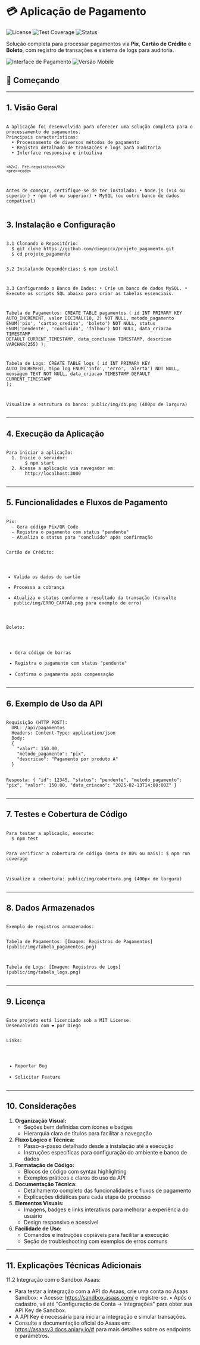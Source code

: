 # 💳 Aplicação de Pagamento 

![License](https://img.shields.io/badge/license-MIT-blue) 
![Test Coverage](https://img.shields.io/badge/coverage-80%25-green)
![Status](https://img.shields.io/badge/status-active-success)

Solução completa para processar pagamentos via **Pix**, **Cartão de Crédito** e **Boleto**, com registro de transações e sistema de logs para auditoria.

![Interface de Pagamento](public/img/pagamentos.png)
![Versão Mobile](public/img/responsivo.png)

## 🚀 Começando
  

  <hr>

  <!-- Seção 1: Visão Geral -->
  <section id="overview">
    <h2>1. Visão Geral</h2>
    <pre><code>
A aplicação foi desenvolvida para oferecer uma solução completa para o processamento de pagamentos.
Principais características:
  • Processamento de diversos métodos de pagamento
  • Registro detalhado de transações e logs para auditoria
  • Interface responsiva e intuitiva


  

  

  

    <h2>2. Pré-requisitos</h2>
    <pre><code>
Antes de começar, certifique-se de ter instalado:
  • Node.js (v14 ou superior)
  • npm (v6 ou superior)
  • MySQL (ou outro banco de dados compatível)
    </code></pre>
 



  <!-- Seção 3: Instalação e Configuração -->
  <section id="installation">
    <h2>3. Instalação e Configuração</h2>
    <pre><code>
3.1 Clonando o Repositório:
  $ git clone https://github.com/diegoccx/projeto_pagamento.git
  $ cd projeto_pagamento

3.2 Instalando Dependências:
  $ npm install

3.3 Configurando o Banco de Dados:
  • Crie um banco de dados MySQL.
  • Execute os scripts SQL abaixo para criar as tabelas essenciais.

Tabela de Pagamentos:
  CREATE TABLE pagamentos (
    id INT PRIMARY KEY AUTO_INCREMENT,
    valor DECIMAL(10, 2) NOT NULL,
    metodo_pagamento ENUM('pix', 'cartao_credito', 'boleto') NOT NULL,
    status ENUM('pendente', 'concluido', 'falhou') NOT NULL,
    data_criacao TIMESTAMP DEFAULT CURRENT_TIMESTAMP,
    data_conclusao TIMESTAMP,
    descricao VARCHAR(255)
  );

Tabela de Logs:
  CREATE TABLE logs (
    id INT PRIMARY KEY AUTO_INCREMENT,
    tipo_log ENUM('info', 'erro', 'alerta') NOT NULL,
    mensagem TEXT NOT NULL,
    data_criacao TIMESTAMP DEFAULT CURRENT_TIMESTAMP
  );

Visualize a estrutura do banco: public/img/db.png (400px de largura)
    </code></pre>
  </section>

  <hr>

  <!-- Seção 4: Execução da Aplicação -->
  <section id="execution">
    <h2>4. Execução da Aplicação</h2>
    <pre><code>
Para iniciar a aplicação:
  1. Inicie o servidor:
       $ npm start
  2. Acesse a aplicação via navegador em:
       http://localhost:3000
    </code></pre>
  </section>

  <hr>

  <!-- Seção 5: Funcionalidades e Fluxos de Pagamento -->
  <section id="functionalities">
    <h2>5. Funcionalidades e Fluxos de Pagamento</h2>
    <pre><code>
Pix:
  - Gera código Pix/QR Code
  - Registra o pagamento com status "pendente"
  - Atualiza o status para "concluído" após confirmação

Cartão de Crédito:
  - Valida os dados do cartão
  - Processa a cobrança
  - Atualiza o status conforme o resultado da transação
    (Consulte public/img/ERRO_CARTAO.png para exemplo de erro)

Boleto:
  - Gera código de barras
  - Registra o pagamento com status "pendente"
  - Confirma o pagamento após compensação
    </code></pre>
  </section>

  <hr>

  <!-- Seção 6: Exemplo de Uso da API -->
  <section id="api-usage">
    <h2>6. Exemplo de Uso da API</h2>
    <pre><code>
Requisição (HTTP POST):
  URL: /api/pagamentos
  Headers: Content-Type: application/json
  Body:
  {
    "valor": 150.00,
    "metodo_pagamento": "pix",
    "descricao": "Pagamento por produto A"
  }

Resposta:
  {
    "id": 12345,
    "status": "pendente",
    "metodo_pagamento": "pix",
    "valor": 150.00,
    "data_criacao": "2025-02-13T14:00:00Z"
  }
    </code></pre>
  </section>

  <hr>

  <!-- Seção 7: Testes e Cobertura -->
  <section id="testing">
    <h2>7. Testes e Cobertura de Código</h2>
    <pre><code>
Para testar a aplicação, execute:
  $ npm test

Para verificar a cobertura de código (meta de 80% ou mais):
  $ npm run coverage

Visualize a cobertura: public/img/cobertura.png (400px de largura)
    </code></pre>
  </section>

  <hr>

  <!-- Seção 8: Dados Armazenados -->
  <section id="data-storage">
    <h2>8. Dados Armazenados</h2>
    <pre><code>
Exemplo de registros armazenados:

Tabela de Pagamentos:
  [Imagem: Registros de Pagamentos] (public/img/tabela_pagamentos.png)

Tabela de Logs:
  [Imagem: Registros de Logs] (public/img/tabela_logs.png)
    </code></pre>
  </section>

  <hr>

  <!-- Seção 9: Licença -->
  <section id="license">
    <h2>9. Licença</h2>
    <pre><code>
Este projeto está licenciado sob a MIT License.
Desenvolvido com ❤️ por Diego

Links:
  - Reportar Bug
  - Solicitar Feature
    </code></pre>
  </section>

  <hr>

  <!-- Seção 10: Considerações Finais -->
 <section id="improvements">
    <h2>10. Considerações</h2>
    <ol>
      <li>
        <strong>Organização Visual:</strong>
        <ul>
          <li>Seções bem definidas com ícones e badges</li>
          <li>Hierarquia clara de títulos para facilitar a navegação</li>
        </ul>
      </li>
      <li>
        <strong>Fluxo Lógico e Técnica:</strong>
        <ul>
          <li>Passo-a-passo detalhado desde a instalação até a execução</li>
          <li>Instruções específicas para configuração do ambiente e banco de dados</li>
        </ul>
      </li>
      <li>
        <strong>Formatação de Código:</strong>
        <ul>
          <li>Blocos de código com syntax highlighting</li>
          <li>Exemplos práticos e claros do uso da API</li>
        </ul>
      </li>
      <li>
        <strong>Documentação Técnica:</strong>
        <ul>
          <li>Detalhamento completo das funcionalidades e fluxos de pagamento</li>
          <li>Explicações didáticas para cada etapa do processo</li>
        </ul>
      </li>
      <li>
        <strong>Elementos Visuais:</strong>
        <ul>
          <li>Imagens, badges e links interativos para melhorar a experiência do usuário</li>
          <li>Design responsivo e acessível</li>
        </ul>
      </li>
      <li>
        <strong>Facilidade de Uso:</strong>
        <ul>
          <li>Comandos e instruções copiáveis para facilitar a execução</li>
          <li>Seção de troubleshooting com exemplos de erros comuns</li>
        </ul>
      </li>
    </ol>
  </section>

  <hr>

  <!-- Seção 11: Explicações Técnicas Adicionais -->
  <section id="technical-explanations">
    <h2>11. Explicações Técnicas Adicionais</h2>
    

  

11.2 Integração com o Sandbox Asaas:
  - Para testar a integração com a API do Asaas, crie uma conta no Asaas Sandbox:
      • Acesse: https://sandbox.asaas.com/ e registre-se.
      • Após o cadastro, vá até "Configuração de Conta -> Integrações" para obter sua API Key de Sandbox.
  - A API Key é necessária para iniciar a integração e simular transações.
  - Consulte a documentação oficial do Asaas em:
      https://asaasv3.docs.apiary.io/#
    para mais detalhes sobre os endpoints e parâmetros.
   
  </section>

